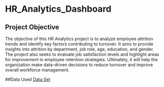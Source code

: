 # HR_Analytics_Dashboard
## Project Objective
The objective of this HR Analytics project is to analyze employee attrition trends and identify key factors contributing to turnover. It aims to provide insights into attrition by department, job role, age, education, and gender. The project also seeks to evaluate job satisfaction levels and highlight areas for improvement in employee retention strategies. Ultimately, it will help the organization make data-driven decisions to reduce turnover and improve overall workforce management.

##Data Used
<a href="https://github.com/SandaminiW/HR-_Analytics-_Dashboard/blob/main/HR%20DATA_Analysis.xlsx">Data Set</a>
